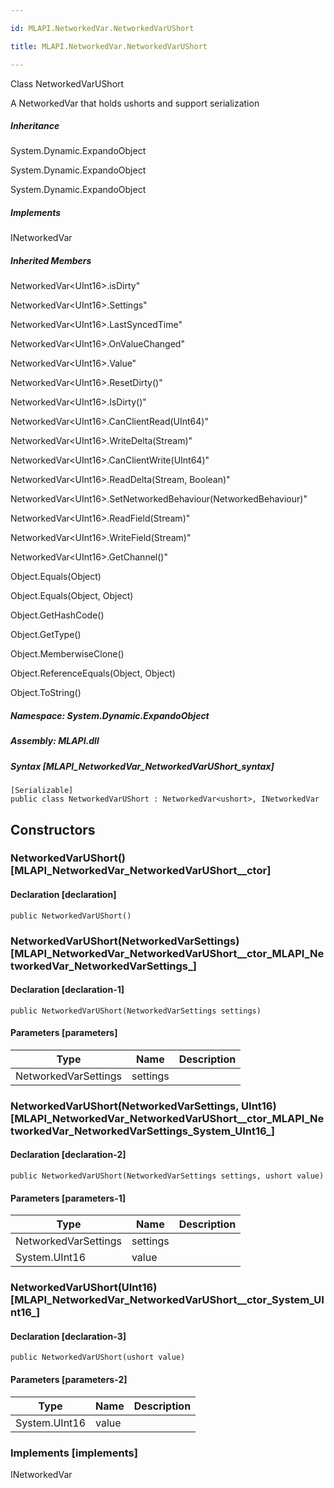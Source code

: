```yaml
---

id: MLAPI.NetworkedVar.NetworkedVarUShort

title: MLAPI.NetworkedVar.NetworkedVarUShort

---
```


Class NetworkedVarUShort

<div class="markdown level0 summary" markdown="1">

A NetworkedVar that holds ushorts and support serialization

</div>

<div class="markdown level0 conceptual" markdown="1">

</div>

<div class="inheritance" markdown="1">

##### Inheritance

<div class="level0" markdown="1">

System.Dynamic.ExpandoObject

</div>

<div class="level1" markdown="1">

System.Dynamic.ExpandoObject

</div>

<div class="level2" markdown="1">

System.Dynamic.ExpandoObject

</div>

</div>

<div markdown="1" classs="implements">

##### Implements

<div markdown="1">

INetworkedVar

</div>

</div>

<div class="inheritedMembers" markdown="1">

##### Inherited Members

<div markdown="1">

NetworkedVar\<UInt16\>.isDirty"

</div>

<div markdown="1">

NetworkedVar\<UInt16\>.Settings"

</div>

<div markdown="1">

NetworkedVar\<UInt16\>.LastSyncedTime"

</div>

<div markdown="1">

NetworkedVar\<UInt16\>.OnValueChanged"

</div>

<div markdown="1">

NetworkedVar\<UInt16\>.Value"

</div>

<div markdown="1">

NetworkedVar\<UInt16\>.ResetDirty()"

</div>

<div markdown="1">

NetworkedVar\<UInt16\>.IsDirty()"

</div>

<div markdown="1">

NetworkedVar\<UInt16\>.CanClientRead(UInt64)"

</div>

<div markdown="1">

NetworkedVar\<UInt16\>.WriteDelta(Stream)"

</div>

<div markdown="1">

NetworkedVar\<UInt16\>.CanClientWrite(UInt64)"

</div>

<div markdown="1">

NetworkedVar\<UInt16\>.ReadDelta(Stream, Boolean)"

</div>

<div markdown="1">

NetworkedVar\<UInt16\>.SetNetworkedBehaviour(NetworkedBehaviour)"

</div>

<div markdown="1">

NetworkedVar\<UInt16\>.ReadField(Stream)"

</div>

<div markdown="1">

NetworkedVar\<UInt16\>.WriteField(Stream)"

</div>

<div markdown="1">

NetworkedVar\<UInt16\>.GetChannel()"

</div>

<div markdown="1">

Object.Equals(Object)

</div>

<div markdown="1">

Object.Equals(Object, Object)

</div>

<div markdown="1">

Object.GetHashCode()

</div>

<div markdown="1">

Object.GetType()

</div>

<div markdown="1">

Object.MemberwiseClone()

</div>

<div markdown="1">

Object.ReferenceEquals(Object, Object)

</div>

<div markdown="1">

Object.ToString()

</div>

</div>

##### **Namespace**: System.Dynamic.ExpandoObject

##### **Assembly**: MLAPI.dll

##### Syntax [MLAPI_NetworkedVar_NetworkedVarUShort_syntax]

    [Serializable]
    public class NetworkedVarUShort : NetworkedVar<ushort>, INetworkedVar

## Constructors 

### NetworkedVarUShort() [MLAPI_NetworkedVar_NetworkedVarUShort__ctor]

<div class="markdown level1 summary" markdown="1">

</div>

<div class="markdown level1 conceptual" markdown="1">

</div>

#### Declaration [declaration]

    public NetworkedVarUShort()

### NetworkedVarUShort(NetworkedVarSettings) [MLAPI_NetworkedVar_NetworkedVarUShort__ctor_MLAPI_NetworkedVar_NetworkedVarSettings_]

<div class="markdown level1 summary" markdown="1">

</div>

<div class="markdown level1 conceptual" markdown="1">

</div>

#### Declaration [declaration-1]

    public NetworkedVarUShort(NetworkedVarSettings settings)

#### Parameters [parameters]

| Type                 | Name     | Description |
|----------------------|----------|-------------|
| NetworkedVarSettings | settings |             |

### NetworkedVarUShort(NetworkedVarSettings, UInt16) [MLAPI_NetworkedVar_NetworkedVarUShort__ctor_MLAPI_NetworkedVar_NetworkedVarSettings_System_UInt16_]

<div class="markdown level1 summary" markdown="1">

</div>

<div class="markdown level1 conceptual" markdown="1">

</div>

#### Declaration [declaration-2]

    public NetworkedVarUShort(NetworkedVarSettings settings, ushort value)

#### Parameters [parameters-1]

| Type                 | Name     | Description |
|----------------------|----------|-------------|
| NetworkedVarSettings | settings |             |
| System.UInt16        | value    |             |

### NetworkedVarUShort(UInt16) [MLAPI_NetworkedVar_NetworkedVarUShort__ctor_System_UInt16_]

<div class="markdown level1 summary" markdown="1">

</div>

<div class="markdown level1 conceptual" markdown="1">

</div>

#### Declaration [declaration-3]

    public NetworkedVarUShort(ushort value)

#### Parameters [parameters-2]

| Type          | Name  | Description |
|---------------|-------|-------------|
| System.UInt16 | value |             |

### Implements [implements]

<div markdown="1">

INetworkedVar

</div>
